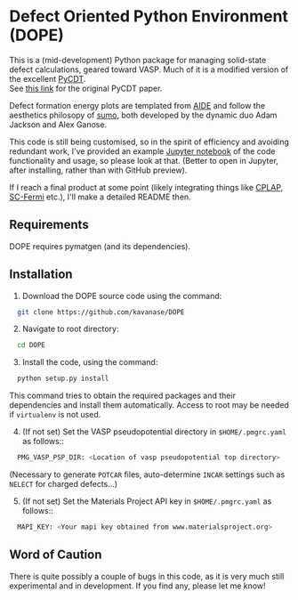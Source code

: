 # **D**efect **O**riented **P**ython **E**nvironment (DOPE)
This is a (mid-development) Python package for managing solid-state defect calculations,
geared toward VASP. Much of it is a modified version of the excellent [PyCDT](https://bitbucket.org/mbkumar/pycdt).  
See [this link](https://www.sciencedirect.com/science/article/pii/S0010465518300079) for the original PyCDT paper.

Defect formation energy plots are templated from [AIDE](https://github.com/SMTG-UCL/aide) and follow the aesthetics
philosopy of [sumo](https://smtg-ucl.github.io/sumo/), both developed by the dynamic duo Adam Jackson and Alex Ganose.

This code is still being customised, so in the spirit of efficiency 
and avoiding redundant work, I've provided an example 
[Jupyter notebook](DWTB_Example_Notebook.ipynb)
of the code functionality and usage, 
so please look at that. (Better to open in Jupyter, after installing, rather than with GitHub preview).

If I reach a final product at some point 
(likely integrating things like [CPLAP](https://github.com/jbuckeridge/cplap), 
[SC-Fermi](https://github.com/jbuckeridge/sc-fermi) etc.),
 I'll make a detailed README then.


## Requirements
DOPE requires pymatgen (and its dependencies).

## Installation
1.  Download the DOPE source code using the command:
```bash
  git clone https://github.com/kavanase/DOPE
```
2.  Navigate to root directory:
```bash
  cd DOPE
```
3.  Install the code, using the command:
```bash
  python setup.py install
```
This command tries to obtain the required packages and their dependencies and install them automatically.
Access to root may be needed if ``virtualenv`` is not used.

4.  (If not set) Set the VASP pseudopotential directory in `$HOME/.pmgrc.yaml` as follows::
```bash
  PMG_VASP_PSP_DIR: <Location of vasp pseudopotential top directory>
```
(Necessary to generate `POTCAR` files, auto-determine `INCAR` settings such as `NELECT` for charged defects...)

5.  (If not set) Set the Materials Project API key in `$HOME/.pmgrc.yaml` as follows::
```bash
  MAPI_KEY: <Your mapi key obtained from www.materialsproject.org>
```

## Word of Caution
There is quite possibly a couple of bugs in this code, as it is very much still experimental and in development.
If you find any, please let me know!
